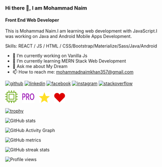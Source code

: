 ### Hi there 👋,  I am Mohammad Naim
#### Front End Web Developer
This is Mohammad Naim.I am learning web development with JavaScript.I was working on Java and Android Mobile Apps Development.

Skills:  REACT / JS / HTML / CSS/Bootstrap/Materialize/Sass/Java/Android

- 🔭 I’m currently working on Vanilla Js 
- 🌱 I’m currently learning MERN Stack Web Development 
- 💬 Ask me about My Dream 
- 📫 How to reach me: mohammadnaimkhan357@gmail.com 


[<img src='https://cdn.jsdelivr.net/npm/simple-icons@3.0.1/icons/github.svg' alt='github' height='40'>](https://github.com/MohammadNaimKhan24)  [<img src='https://cdn.jsdelivr.net/npm/simple-icons@3.0.1/icons/linkedin.svg' alt='linkedin' height='40'>](https://www.linkedin.com/in/https://www.linkedin.com/in/mohammad-naim-5644691a2//)  [<img src='https://cdn.jsdelivr.net/npm/simple-icons@3.0.1/icons/facebook.svg' alt='facebook' height='40'>](https://www.facebook.com/https://www.facebook.com/mohammad.naimkhan.1800/)  [<img src='https://cdn.jsdelivr.net/npm/simple-icons@3.0.1/icons/instagram.svg' alt='instagram' height='40'>](https://www.instagram.com/https://www.instagram.com/mohammadnaimkhan66//)  [<img src='https://cdn.jsdelivr.net/npm/simple-icons@3.0.1/icons/stackoverflow.svg' alt='stackoverflow' height='40'>](https://stackoverflow.com/users/https://stackoverflow.com/users/12552339/mohammad-naim)  

<a href='https://docs.github.com/en/developers'><img src='https://raw.githubusercontent.com/acervenky/animated-github-badges/master/assets/devbadge.gif' width='40' height='40'></a> <a href='https://github.com/pricing'><img src='https://raw.githubusercontent.com/acervenky/animated-github-badges/master/assets/pro.gif' width='40' height='40'></a> <a href='https://stars.github.com/'><img src='https://raw.githubusercontent.com/acervenky/animated-github-badges/master/assets/starbadge.gif' width='35' height='35'></a> <a href='https://docs.github.com/en/github/supporting-the-open-source-community-with-github-sponsors'><img src='https://raw.githubusercontent.com/acervenky/animated-github-badges/master/assets/sponsorbadge.gif' width='35' height='35'></a> 

[![trophy](https://github-profile-trophy.vercel.app/?username=MohammadNaimKhan24)](https://github.com/ryo-ma/github-profile-trophy)

![GitHub stats](https://github-readme-stats.vercel.app/api?username=MohammadNaimKhan24&show_icons=true)  

![GitHub Activity Graph](https://activity-graph.herokuapp.com/graph?username=MohammadNaimKhan24)  

![GitHub metrics](https://metrics.lecoq.io/MohammadNaimKhan24)  

![GitHub streak stats](https://github-readme-streak-stats.herokuapp.com/?user=MohammadNaimKhan24)  

![Profile views](https://gpvc.arturio.dev/MohammadNaimKhan24)  

